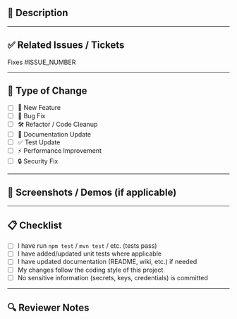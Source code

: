 ## 📝 Description
<!-- 
Provide a clear and concise description of what this PR does.
Example: "Added user authentication using JWT" 
-->

---

## ✅ Related Issues / Tickets
<!-- Link the issue(s) this PR addresses -->
Fixes #ISSUE_NUMBER

---

## 🔄 Type of Change
- [ ] 🚀 New Feature  
- [ ] 🐛 Bug Fix  
- [ ] 🛠️ Refactor / Code Cleanup  
- [ ] 📖 Documentation Update  
- [ ] ✅ Test Update  
- [ ] ⚡ Performance Improvement  
- [ ] 🔒 Security Fix  

---

## 📸 Screenshots / Demos (if applicable)
<!-- Add screenshots, logs, or terminal output if needed -->

---

## 📋 Checklist
- [ ] I have run `npm test` / `mvn test` / etc. (tests pass)  
- [ ] I have added/updated unit tests where applicable  
- [ ] I have updated documentation (README, wiki, etc.) if needed  
- [ ] My changes follow the coding style of this project  
- [ ] No sensitive information (secrets, keys, credentials) is committed  

---

## 🔍 Reviewer Notes
<!-- Anything specific you want reviewers to focus on? -->
